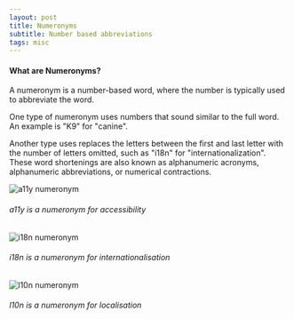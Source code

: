 ```yaml
---
layout: post
title: Numeronyms
subtitle: Number based abbreviations
tags: misc
---
```


#### What are Numeronyms?
A numeronym is a number-based word, where the number is typically used to abbreviate the word.

One type of numeronym uses numbers that sound similar to the full word. An example is "K9" for "canine". 

Another type uses replaces the letters between the first and last letter with the number of letters omitted, such as "i18n" for "internationalization". These word shortenings are also known as alphanumeric acronyms, alphanumeric abbreviations, or numerical contractions.


![a11y numeronym](https://gyanl.com/assets/numeronym-a11y.png)

###### a11y is a numeronym for accessibility

![i18n numeronym](https://gyanl.com/assets/numeronym-i18n.png)

###### i18n is a numeronym for internationalisation

![l10n numeronym](https://gyanl.com/assets/numeronym-l10n.png)

###### l10n is a numeronym for localisation


